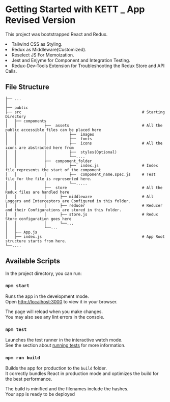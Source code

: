 # Getting Started with KETT _ App Revised Version

This project was bootstrapped React and Redux.
<li>Tailwind CSS as Styling.</li>
<li>Redux as Middleware(Customized).</li>
<li>Reselect JS For Memoization.</li>
<li>Jest and Enjyme for Component and Integration Testing.</li>
<li>Redux-Dev-Tools Extension for Troubleshooting the Redux Store and API Calls.</li>


## File Structure


    ├── ...
    │
    ├── public
    ├── src                                                     # Starting Directory
    │   ├── components
    │   │            ├──  assets                                # All the public accessible files can be placed here
    │   │            │          ├──  images
    │   │            │          ├──  fonts
    │   │            │          ├──  icons                      # All the icons are abstracted here from
    │   │            │          ├──  styles(Optional)    
    │   │            │          └──....
    │   │            ├──  component_folder
    │   │            │          ├──  index.js                   # Index file represents the start of the component
    │   │            │          ├──  component_name.spec.js     # Test file for the file is represented here.
    │   │            │          └──.....
    │   │            ├──  store                                 # All the Redux files are handled here
    │   │            │      ├── middleware                      # All Loggers and Interceptors are Configured in this folder.
    │   │            │      ├── reducer                         # Reducer and their Configurations are stored in this folder.
    │   │            │      ├── store.js                        # Redux Store configuration goes here
    │   │            │      └──...
    │   │            └──...  
    │   ├── App.js
    │   ├── index.js                                            # App Root structure starts from here.
    └──....
    






## Available Scripts

In the project directory, you can run:

### `npm start`

Runs the app in the development mode.\
Open [http://localhost:3000](http://localhost:3000) to view it in your browser.

The page will reload when you make changes.\
You may also see any lint errors in the console.

### `npm test`

Launches the test runner in the interactive watch mode.\
See the section about [running tests](https://facebook.github.io/create-react-app/docs/running-tests) for more information.

### `npm run build`

Builds the app for production to the `build` folder.\
It correctly bundles React in production mode and optimizes the build for the best performance.

The build is minified and the filenames include the hashes.\
Your app is ready to be deployed